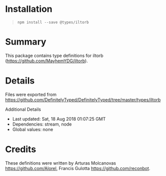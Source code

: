 # Installation
> `npm install --save @types/iltorb`

# Summary
This package contains type definitions for iltorb (https://github.com/MayhemYDG/iltorb).

# Details
Files were exported from https://github.com/DefinitelyTyped/DefinitelyTyped/tree/master/types/iltorb

Additional Details
 * Last updated: Sat, 18 Aug 2018 01:07:25 GMT
 * Dependencies: stream, node
 * Global values: none

# Credits
These definitions were written by Arturas Molcanovas <https://github.com/Alorel>, Francis Gulotta <https://github.com/reconbot>.
